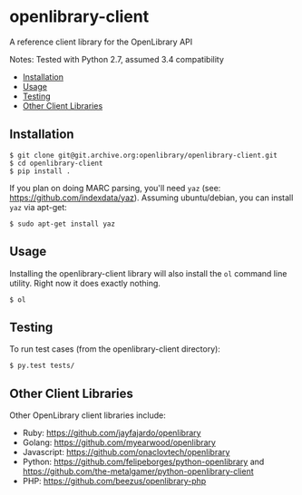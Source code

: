 openlibrary-client
==================

A reference client library for the OpenLibrary API

Notes: Tested with Python 2.7, assumed 3.4 compatibility

- [Installation](#installation)
- [Usage](#usage)
- [Testing](#testing)
- [Other Client Libraries](#other-client-libraries)

## Installation

    $ git clone git@git.archive.org:openlibrary/openlibrary-client.git
	$ cd openlibrary-client
	$ pip install .

If you plan on doing MARC parsing, you'll need `yaz` (see:
https://github.com/indexdata/yaz). Assuming ubuntu/debian, you can
install `yaz` via apt-get:

    $ sudo apt-get install yaz

## Usage

Installing the openlibrary-client library will also install the `ol`
command line utility. Right now it does exactly nothing.

    $ ol

## Testing

To run test cases (from the openlibrary-client directory):

    $ py.test tests/

## Other Client Libraries

Other OpenLibrary client libraries include:
- Ruby: https://github.com/jayfajardo/openlibrary
- Golang: https://github.com/myearwood/openlibrary
- Javascript: https://github.com/onaclovtech/openlibrary
- Python: https://github.com/felipeborges/python-openlibrary and https://github.com/the-metalgamer/python-openlibrary-client
- PHP: https://github.com/beezus/openlibrary-php
